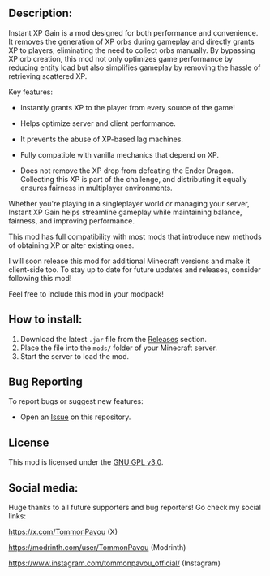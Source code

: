 ## Description:
Instant XP Gain is a mod designed for both performance and convenience. It removes the generation of XP orbs during gameplay and directly grants XP to players, eliminating the need to collect orbs manually. By bypassing XP orb creation, this mod not only optimizes game performance by reducing entity load but also simplifies gameplay by removing the hassle of retrieving scattered XP.

Key features:

  - Instantly grants XP to the player from every source of the game!

  - Helps optimize server and client performance.

  - It prevents the abuse of XP-based lag machines.

  - Fully compatible with vanilla mechanics that depend on XP.

  - Does not remove the XP drop from defeating the Ender Dragon. Collecting this XP is part of the challenge, and distributing it equally ensures fairness in multiplayer environments.

Whether you're playing in a singleplayer world or managing your server, Instant XP Gain helps streamline gameplay while maintaining balance, fairness, and improving performance.

This mod has full compatibility with most mods that introduce new methods of obtaining XP or alter existing ones.

I will soon release this mod for additional Minecraft versions and make it client-side too. To stay up to date for future updates and releases, consider following this mod!

Feel free to include this mod in your modpack!


## How to install:
1. Download the latest `.jar` file from the [Releases](https://github.com/TommonPavou/Instant-XP-Gain/releases) section.
2. Place the file into the `mods/` folder of your Minecraft server.
3. Start the server to load the mod.


## Bug Reporting
To report bugs or suggest new features:
- Open an [Issue](https://github.com/TommonPavou/Instant-XP-Gain/issues) on this repository.


## License
This mod is licensed under the [GNU GPL v3.0](./LICENSE).


## Social media:
Huge thanks to all future supporters and bug reporters!
Go check my social links:

https://x.com/TommonPavou (X)

https://modrinth.com/user/TommonPavou (Modrinth)

https://www.instagram.com/tommonpavou_official/ (Instagram)
